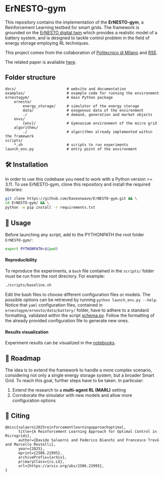 # ErNESTO-gym

This repository contains the implementation of the **ErNESTO-gym**, a Reinforcement Learning
testbed for smart grids.
The framework is grounded on the [ErNESTO digital twin](https://github.com/Daveonwave/DT-rse/tree/master) which provides a realistic model of a battery system, and is designed to tackle control problem in the field of energy storage employing RL techniques.

This project comes from the collaboration of [Politecnico di Milano](https://www.polimi.it) and [RSE](https://www.rse-web.it).

The related paper is available [here](https://arxiv.org/abs/2506.22995).

## Folder structure

```
docs/                       # website and documentation
examples/                   # example code for running the environment
ernestogym/                 # main Python package
    ernesto/
        energy_storage/     # simulator of the energy storage
        data/               # exogenous data of the environment
        ./                  # demand, generation and market objects
    envs/
        {env}/              # Gymnasium environment of the micro grid
    algorithms/
        ./                  # algorithms already implemented within the framework
scripts/
    *.sh                    # scripts to run experiments
launch_env.py               # entry point of the environment
```

## :hammer_and_wrench: Installation

In order to use this codebase you need to work with a Python version >= 3.11.
To use ErNESTO-gym, clone this repository and install the required libraries:

```bash
git clone https://github.com/Daveonwave/ErNESTO-gym.git && \
cd ErNESTO-gym/ && \
python -m pip install -r requirements.txt
```

## :brain: Usage

Before launching any script, add to the PYTHONPATH the root folder `ErNESTO-gym/`:

```bash
export PYTHONPATH=$(pwd)
```

#### Reproducibility

To reproduce the experiments, a `bash` file contained in the `scripts/` folder must be run from the root directory. For example:

```bash
./scripts/baseline.sh
```

Edit the bash files to choose different configuration files or models. The possible options can be retrieved by running `python launch_env.py --help`.
Notice that `yaml` configuration files, contained in `ernestogym/ernesto/data/battery/` folder, have to adhere to a standard formatting, validated within the script [schema.py](./ernestogym/ernesto/preprocessing/schema.py).
Follow the formatting of the already provided configuration file to generate new ones.

#### Results visualization

Experiment results can be visualized in the [notebooks](./examples/single_agent/).

## :triangular_flag_on_post: Roadmap

The idea is to extend the framework to handle a more complex scenario, considering not only a single energy
storage system, but a broader Smart Grid. To reach this goal, further steps have to be taken. In particular:

1. Extend the research to a **multi-agent RL (MARL)** setting
2. Corroborate the simulator with new models and allow more configuration options

[comment]: <> (### Examples)

## :paperclip: Citing

```
@misc{salaorni2025reinforcementlearningapproachoptimal,
      title={A Reinforcement Learning Approach for Optimal Control in Microgrids}, 
      author={Davide Salaorni and Federico Bianchi and Francesco Trovò and Marcello Restelli},
      year={2025},
      eprint={2506.22995},
      archivePrefix={arXiv},
      primaryClass={cs.LG},
      url={https://arxiv.org/abs/2506.22995}, 
}
```
